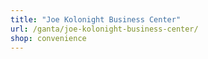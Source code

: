 ```yaml
---
title: "Joe Kolonight Business Center"
url: /ganta/joe-kolonight-business-center/
shop: convenience
---
```

